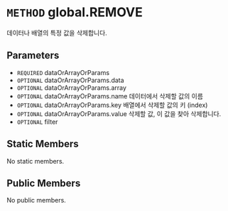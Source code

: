 # `METHOD` global.REMOVE
데이터나 배열의 특정 값을 삭제합니다.

## Parameters
* `REQUIRED` dataOrArrayOrParams 
* `OPTIONAL` dataOrArrayOrParams.data 
* `OPTIONAL` dataOrArrayOrParams.array 
* `OPTIONAL` dataOrArrayOrParams.name	데이터에서  삭제할 값의 이름
* `OPTIONAL` dataOrArrayOrParams.key		배열에서  삭제할 값의 키 (index)
* `OPTIONAL` dataOrArrayOrParams.value	삭제할  값, 이 값을 찾아 삭제합니다.
* `OPTIONAL` filter 

## Static Members
No static members.

## Public Members
No public members.
